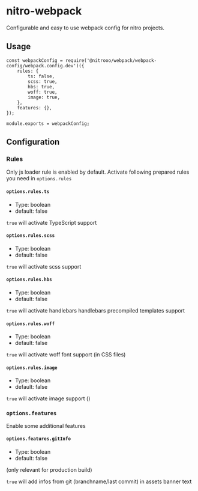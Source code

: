 # nitro-webpack

Configurable and easy to use webpack config for nitro projects.

## Usage

```
const webpackConfig = require('@nitrooo/webpack/webpack-config/webpack.config.dev')({
	rules: {
		ts: false,
		scss: true,
		hbs: true,
		woff: true,
		image: true,
	},
	features: {},
});

module.exports = webpackConfig;
```

## Configuration

### Rules

Only js loader rule is enabled by default. Activate following prepared rules you need in `options.rules` 

#### `options.rules.ts`

* Type: boolean
* default: false

`true` will activate TypeScript support

#### `options.rules.scss`

* Type: boolean
* default: false

`true` will activate scss support

#### `options.rules.hbs`

* Type: boolean
* default: false

`true` will activate handlebars handlebars precompiled templates support

#### `options.rules.woff`

* Type: boolean
* default: false

`true` will activate woff font support (in CSS files)

#### `options.rules.image`

* Type: boolean
* default: false

`true` will activate image support ()

### `options.features`

Enable some additional features

#### `options.features.gitInfo`

* Type: boolean
* default: false

(only relevant for production build)

`true` will add infos from git (branchname/last commit) in assets banner text
